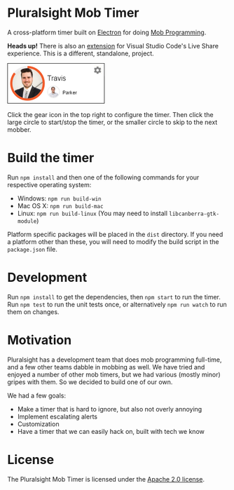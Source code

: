 # Pluralsight Mob Timer
A cross-platform timer built on [Electron](http://electron.atom.io/)
for doing [Mob Programming](http://mobprogramming.org/).

**Heads up!** There is also an [extension](https://marketplace.visualstudio.com/items?itemName=pluralsight.live-share-mob-timer)
for Visual Studio Code's Live Share experience.
This is a different, standalone, project.

![Example Timer Image](timer-example.png)

Click the gear icon in the top right to configure the timer.
Then click the large circle to start/stop the timer,
or the smaller circle to skip to the next mobber.


# Build the timer
Run `npm install` and then one of the following commands for your respective operating system:
- Windows: `npm run build-win`
- Mac OS X: `npm run build-mac`
- Linux: `npm run build-linux` (You may need to install `libcanberra-gtk-module`)

Platform specific packages will be placed in the `dist` directory.
If you need a platform other than these, you will need to modify the build script in the `package.json` file.


# Development
Run `npm install` to get the dependencies, then `npm start` to run the timer.
Run `npm test` to run the unit tests once, or alternatively `npm run watch` to run them on changes.


# Motivation
Pluralsight has a development team that does mob programming full-time,
and a few other teams dabble in mobbing as well.
We have tried and enjoyed a number of other mob timers, but we had various
(mostly minor) gripes with them.
So we decided to build one of our own.

We had a few goals:

* Make a timer that is hard to ignore, but also not overly annoying
* Implement escalating alerts
* Customization
* Have a timer that we can easily hack on, built with tech we know


# License

The Pluralsight Mob Timer is licensed under the [Apache 2.0 license](LICENSE).

